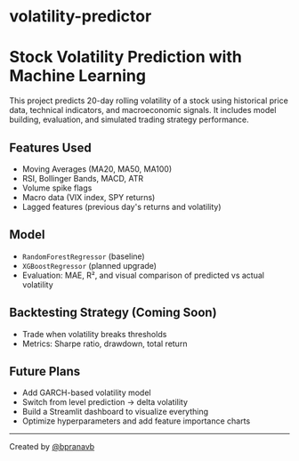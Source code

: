 # volatility-predictor
# Stock Volatility Prediction with Machine Learning

This project predicts 20-day rolling volatility of a stock using historical price data, technical indicators, and macroeconomic signals. It includes model building, evaluation, and simulated trading strategy performance.

## Features Used

- Moving Averages (MA20, MA50, MA100)
- RSI, Bollinger Bands, MACD, ATR
- Volume spike flags
- Macro data (VIX index, SPY returns)
- Lagged features (previous day's returns and volatility)

## Model

- `RandomForestRegressor` (baseline)
- `XGBoostRegressor` (planned upgrade)
- Evaluation: MAE, R², and visual comparison of predicted vs actual volatility

## Backtesting Strategy (Coming Soon)

- Trade when volatility breaks thresholds
- Metrics: Sharpe ratio, drawdown, total return

## Future Plans

- Add GARCH-based volatility model
- Switch from level prediction → delta volatility
- Build a Streamlit dashboard to visualize everything
- Optimize hyperparameters and add feature importance charts

---

Created by [@bpranavb](https://github.com/bpranavb)

